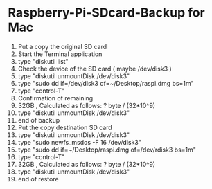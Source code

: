 # Raspberry-Pi-SDcard-Backup for Mac

1. Put a copy the original SD card
2. Start the Terminal application
3. type "diskutil list"
4. Check the device of the SD card ( maybe /dev/disk3 )
5. type "diskutil unmountDisk /dev/disk3"
6. type "sudo dd if=/dev/disk3 of=~/Desktop/raspi.dmg bs=1m"
7. type "control-T"
8. Confirmation of remaining 
9. 32GB , Calculated as follows: ? byte / (32*10^9)
10. type "diskutil unmountDisk /dev/disk3"
11. end of backup
12. Put the copy destination SD card
13. type "diskutil unmountDisk /dev/disk3"
14. type "sudo newfs_msdos -F 16 /dev/disk3"
15. type "sudo dd if=~/Desktop/raspi.dmg of=/dev/rdisk3 bs=1m"
16. type "control-T"
17. 32GB , Calculated as follows: ? byte / (32*10^9)
18. type "diskutil unmountDisk /dev/disk3"
19. end of restore

